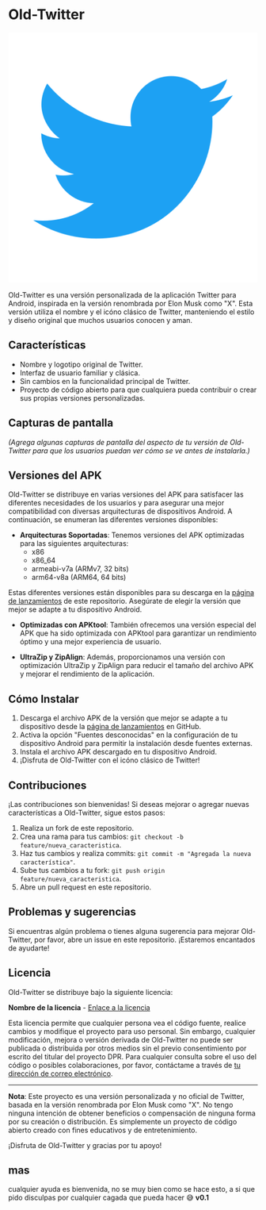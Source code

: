 # Old-Twitter

![Old-Twitter Logo](https://github.com/dprmaxYT/Old-Twitter/blob/main/twitter.png)

Old-Twitter es una versión personalizada de la aplicación Twitter para Android, inspirada en la versión renombrada por Elon Musk como "X". Esta versión utiliza el nombre y el icóno clásico de Twitter, manteniendo el estilo y diseño original que muchos usuarios conocen y aman.

## Características

- Nombre y logotipo original de Twitter.
- Interfaz de usuario familiar y clásica.
- Sin cambios en la funcionalidad principal de Twitter.
- Proyecto de código abierto para que cualquiera pueda contribuir o crear sus propias versiones personalizadas.

## Capturas de pantalla

_(Agrega algunas capturas de pantalla del aspecto de tu versión de Old-Twitter para que los usuarios puedan ver cómo se ve antes de instalarla.)_

## Versiones del APK

Old-Twitter se distribuye en varias versiones del APK para satisfacer las diferentes necesidades de los usuarios y para asegurar una mejor compatibilidad con diversas arquitecturas de dispositivos Android. A continuación, se enumeran las diferentes versiones disponibles:

- **Arquitecturas Soportadas**: Tenemos versiones del APK optimizadas para las siguientes arquitecturas:
  - x86
  - x86_64
  - armeabi-v7a (ARMv7, 32 bits)
  - arm64-v8a (ARM64, 64 bits)

Estas diferentes versiones están disponibles para su descarga en la [página de lanzamientos](link_a_tus_lanzamientos) de este repositorio. Asegúrate de elegir la versión que mejor se adapte a tu dispositivo Android.

- **Optimizadas con APKtool**: También ofrecemos una versión especial del APK que ha sido optimizada con APKtool para garantizar un rendimiento óptimo y una mejor experiencia de usuario.

- **UltraZip y ZipAlign**: Además, proporcionamos una versión con optimización UltraZip y ZipAlign para reducir el tamaño del archivo APK y mejorar el rendimiento de la aplicación.

## Cómo Instalar

1. Descarga el archivo APK de la versión que mejor se adapte a tu dispositivo desde la [página de lanzamientos](link_a_tus_lanzamientos) en GitHub.
2. Activa la opción "Fuentes desconocidas" en la configuración de tu dispositivo Android para permitir la instalación desde fuentes externas.
3. Instala el archivo APK descargado en tu dispositivo Android.
4. ¡Disfruta de Old-Twitter con el icóno clásico de Twitter!

## Contribuciones

¡Las contribuciones son bienvenidas! Si deseas mejorar o agregar nuevas características a Old-Twitter, sigue estos pasos:

1. Realiza un fork de este repositorio.
2. Crea una rama para tus cambios: `git checkout -b feature/nueva_caracteristica`.
3. Haz tus cambios y realiza commits: `git commit -m "Agregada la nueva característica"`.
4. Sube tus cambios a tu fork: `git push origin feature/nueva_caracteristica`.
5. Abre un pull request en este repositorio.

## Problemas y sugerencias

Si encuentras algún problema o tienes alguna sugerencia para mejorar Old-Twitter, por favor, abre un issue en este repositorio. ¡Estaremos encantados de ayudarte!

## Licencia

Old-Twitter se distribuye bajo la siguiente licencia:

**Nombre de la licencia** - [Enlace a la licencia](link_a_la_licencia)

Esta licencia permite que cualquier persona vea el código fuente, realice cambios y modifique el proyecto para uso personal. Sin embargo, cualquier modificación, mejora o versión derivada de Old-Twitter no puede ser publicada o distribuida por otros medios sin el previo consentimiento por escrito del titular del proyecto DPR. Para cualquier consulta sobre el uso del código o posibles colaboraciones, por favor, contáctame a través de [tu dirección de correo electrónico](mailto:dpr.contacto@gmail.com).

---

**Nota**: Este proyecto es una versión personalizada y no oficial de Twitter, basada en la versión renombrada por Elon Musk como "X". No tengo ninguna intención de obtener beneficios o compensación de ninguna forma por su creación o distribución. Es simplemente un proyecto de código abierto creado con fines educativos y de entretenimiento.

¡Disfruta de Old-Twitter y gracias por tu apoyo!
## mas
cualquier ayuda es bienvenida, no se muy bien como se hace esto, a si que pido disculpas por cualquier cagada que pueda hacer 😅
**v0.1**
